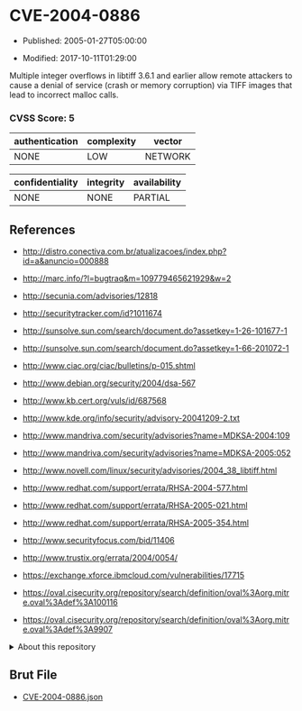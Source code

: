 # CVE-2004-0886

- Published: 2005-01-27T05:00:00

- Modified: 2017-10-11T01:29:00

Multiple integer overflows in libtiff 3.6.1 and earlier allow remote attackers to cause a denial of service (crash or memory corruption) via TIFF images that lead to incorrect malloc calls.

### CVSS Score: **5**

| authentication | complexity | vector |
| --- | --- | --- |
| NONE | LOW | NETWORK |

| confidentiality | integrity | availability |
| --- | --- | --- |
| NONE | NONE | PARTIAL |

## References

* http://distro.conectiva.com.br/atualizacoes/index.php?id=a&anuncio=000888

* http://marc.info/?l=bugtraq&m=109779465621929&w=2

* http://secunia.com/advisories/12818

* http://securitytracker.com/id?1011674

* http://sunsolve.sun.com/search/document.do?assetkey=1-26-101677-1

* http://sunsolve.sun.com/search/document.do?assetkey=1-66-201072-1

* http://www.ciac.org/ciac/bulletins/p-015.shtml

* http://www.debian.org/security/2004/dsa-567

* http://www.kb.cert.org/vuls/id/687568

* http://www.kde.org/info/security/advisory-20041209-2.txt

* http://www.mandriva.com/security/advisories?name=MDKSA-2004:109

* http://www.mandriva.com/security/advisories?name=MDKSA-2005:052

* http://www.novell.com/linux/security/advisories/2004_38_libtiff.html

* http://www.redhat.com/support/errata/RHSA-2004-577.html

* http://www.redhat.com/support/errata/RHSA-2005-021.html

* http://www.redhat.com/support/errata/RHSA-2005-354.html

* http://www.securityfocus.com/bid/11406

* http://www.trustix.org/errata/2004/0054/

* https://exchange.xforce.ibmcloud.com/vulnerabilities/17715

* https://oval.cisecurity.org/repository/search/definition/oval%3Aorg.mitre.oval%3Adef%3A100116

* https://oval.cisecurity.org/repository/search/definition/oval%3Aorg.mitre.oval%3Adef%3A9907

<details>
<summary>About this repository</summary> 

  This repository is part of the project [Live Hack CVE](https://github.com/Live-Hack-CVE). Main website can be found [www.live-hack.org](https://www.live-hack.org) 
  
  Made by [Sn0wAlice](https://github.com/Sn0wAlice) for the people that care about security and need to have a feed of the latest CVEs. Hope you enjoy it, don't forget to star the repo and follow me on [Twitter](https://twitter.com/Sn0wAlice) and [Github](https://github.com/Sn0wAlice). And that is my [personnal website](https://www.alice-snow.me/)

  - [Home Page](https://github.com/Live-Hack-CVE)
  - [Framework](https://github.com/Live-Hack-CVE/cve-framework)
  - [CVE database](https://github.com/Live-Hack-CVE/full_database)
  - [Changelog](https://github.com/Live-Hack-CVE/Changelog)
</details>

## Brut File

* [CVE-2004-0886.json](https://raw.githubusercontent.com/Live-Hack-CVE/full_database/main/cves/2004/CVE-2004-0886.json)

